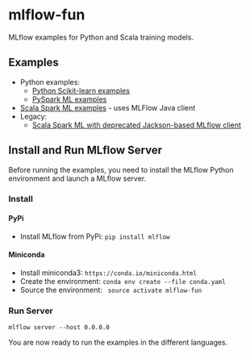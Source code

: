 # mlflow-fun

MLflow examples for Python and Scala training models.

## Examples
* Python examples:
  * [Python Scikit-learn examples](examples/scikit-learn/README.md)
  * [PySpark ML examples](examples/pyspark/README.md)
* [Scala Spark ML examples](examples/spark-scala/README.md) - uses MLFlow Java client
* Legacy:
  * [Scala Spark ML with deprecated Jackson-based MLflow client](examples/spark-scala-jackson/README.md)


## Install and Run MLflow Server

Before running the examples, you need to install the MLflow Python environment and launch a MLflow server.

### Install 

#### PyPi

* Install MLflow from PyPi: ``pip install mlflow``

#### Miniconda

* Install miniconda3: ``https://conda.io/miniconda.html``
* Create the environment: ``conda env create --file conda.yaml``
* Source the environment: `` source activate mlflow-fun``

### Run Server

```
mlflow server --host 0.0.0.0 
```

You are now ready to run the examples in the different languages.

